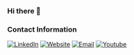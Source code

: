 ### Hi there 👋


### Contact Information
[![LinkedIn](https://img.shields.io/badge/linkedin-%230077B5.svg?style=for-the-badge&logo=linkedin&logoColor=white)](https://www.linkedin.com/in/keerthana-vegesna/)
[![Website](https://img.shields.io/badge/Website-%23000000.svg?style=for-the-badge&logo=InfluxDB&logoColor=white)](https://localhost-keerthana.vercel.app/)
[![Email](https://img.shields.io/badge/Email-D14836?style=for-the-badge&logo=gmail&logoColor=white)](mailto:vvegesna01@purdue.edu)
[![Youtube](https://img.shields.io/badge/Youtube-1ED760?style=for-the-badge&logo=youtube&logoColor=red)](https://www.youtube.com/@KeerthanaAndMusic)
